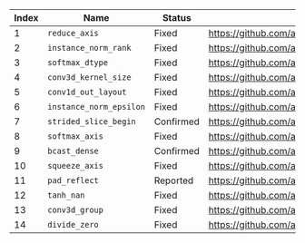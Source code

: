 | Index | Name                    | Status    | Link                                       |
|-------|-------------------------|-----------|--------------------------------------------|
| 1     | `reduce_axis`           | Fixed     | https://github.com/apache/tvm/pull/11643   |
| 2     | `instance_norm_rank`    | Fixed     | https://github.com/apache/tvm/pull/13280   |
| 3     | `softmax_dtype`         | Fixed     | https://github.com/apache/tvm/pull/11222   |
| 4     | `conv3d_kernel_size`    | Fixed     | https://github.com/apache/tvm/pull/11681   |
| 5     | `conv1d_out_layout`     | Fixed     | https://github.com/apache/tvm/pull/11325   |
| 6     | `instance_norm_epsilon` | Fixed     | https://github.com/apache/tvm/pull/9806    |
| 7     | `strided_slice_begin`   | Confirmed | https://github.com/apache/tvm/issues/11679 |
| 8     | `softmax_axis`          | Fixed     | https://github.com/apache/tvm/pull/11728   |
| 9     | `bcast_dense`           | Confirmed | https://github.com/apache/tvm/issues/11704 |
| 10    | `squeeze_axis`          | Fixed     | https://github.com/apache/tvm/pull/12596   |
| 11    | `pad_reflect`           | Reported  | https://github.com/apache/tvm/issues/11687 |
| 12    | `tanh_nan`              | Fixed     | https://github.com/apache/tvm/pull/12702   |
| 13    | `conv3d_group`          | Fixed     | https://github.com/apache/tvm/pull/12500   |
| 14    | `divide_zero`           | Fixed     | https://github.com/apache/tvm/pull/13348   |


